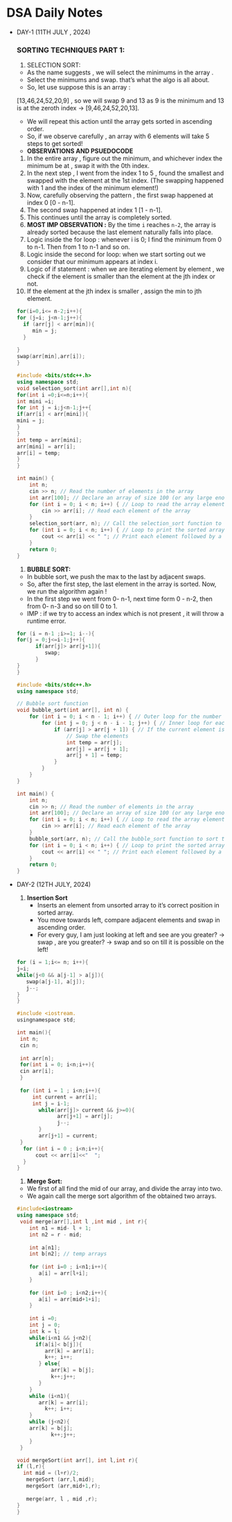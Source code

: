 # DSA Daily Notes

- DAY-1 (11TH JULY , 2024)
    
    ### SORTING TECHNIQUES PART 1:
    
    1. SELECTION SORT:
    - As the name suggests , we will select the minimums in the array .
    - Select the minimums and swap. that’s what the  algo is all about.
    - So, let use suppose this is an array :
    
    [13,46,24,52,20,9]  , so we will swap 9 and 13 as 9 is the minimum and 13 is at the zeroth index →   [9,46,24,52,20,13].
    
    - We will repeat this action until the array gets sorted in ascending order.
    - So, if we observe carefully , an array with 6 elements will take 5 steps to get sorted!
    - **OBSERVATIONS AND PSUEDOCODE**
    1. In the entire array , figure out the minimum, and whichever index the minimum be at ,  swap it with the 0th index.
    2. In the next step , I went from the index 1 to 5 ,  found the smallest and swapped with the element at the 1st index. (The swapping happened with 1 and the index of the minimum element!)
    3. Now, carefully observing the pattern ,  the first swap happened at index 0 [0 -  n-1].
    4. The second swap happened at index 1 [1 - n-1].
    5. This continues until the array is completely sorted.
    6. **MOST IMP OBSERVATION :** 
    By the time `i` reaches `n-2`, the array is already sorted because the last element naturally falls into place.
    7. Logic inside the for loop : whenever i is 0; I find the minimum from 0 to      n-1. Then from 1 to n-1 and so on.
    8. Logic inside the second for loop: when we start sorting out we consider that our minimum appears at index i. 
    9. Logic of if statement : when we are iterating element by element , we check if the element is smaller than the element at the jth index or not.
    10. If the element at the jth index is smaller , assign the min to jth element.
    
    ```cpp
    for(i=0,i<= n-2;i++){
    for (j=i; j<n-1;j++){
      if (arr[j] < arr[min]){
         min = j;
      }
      
    }
    swap(arr[min],arr[i]);
    }
    ```
    
    ```cpp
    #include <bits/stdc++.h>
    using namespace std;
    void selection_sort(int arr[],int n){
    for(int i =0;i<=n;i++){
    int mini =i;
    for int j = i;j<n-1;j++{
    if(arr[i] < arr[mini]){
    mini = j;
    }
    }
    int temp = arr[mini];
    arr[mini] = arr[i];
    arr[i] = temp;
    }
    }
    
    int main() {
        int n;
        cin >> n; // Read the number of elements in the array
        int arr[100]; // Declare an array of size 100 (or any large enough size)
        for (int i = 0; i < n; i++) { // Loop to read the array elements
            cin >> arr[i]; // Read each element of the array
        }
        selection_sort(arr, n); // Call the selection_sort function to sort the array
        for (int i = 0; i < n; i++) { // Loop to print the sorted array elements
            cout << arr[i] << " "; // Print each element followed by a space
        }
        return 0; 
    }
    
    ```
    
    1. **BUBBLE SORT:**
    - In bubble sort,  we push the max to the last by adjacent swaps.
    - So, after the first step, the last element in the array is sorted. Now, we run the algorithm again !
    - In the first step we went from 0- n-1, next time form         0 - n-2, then from 0- n-3 and so on till 0 to 1.
    - IMP : if we try to access an index which is not present , it will throw a runtime error.
    
    ```cpp
    for (i = n-1 ;i>=1; i--){
    for(j = 0;j<=i-1;j++){
          if(arr[j]> arr[j+1]){
             swap;
          }
    }
    }
    ```
    
    ```cpp
    #include <bits/stdc++.h>
    using namespace std;
    
    // Bubble sort function
    void bubble_sort(int arr[], int n) {
        for (int i = 0; i < n - 1; i++) { // Outer loop for the number of passes
            for (int j = 0; j < n - i - 1; j++) { // Inner loop for each pass
                if (arr[j] > arr[j + 1]) { // If the current element is greater than the next element
                    // Swap the elements
                    int temp = arr[j];
                    arr[j] = arr[j + 1];
                    arr[j + 1] = temp;
                }
            }
        }
    }
    
    int main() {
        int n;
        cin >> n; // Read the number of elements in the array
        int arr[100]; // Declare an array of size 100 (or any large enough size)
        for (int i = 0; i < n; i++) { // Loop to read the array elements
            cin >> arr[i]; // Read each element of the array
        }
        bubble_sort(arr, n); // Call the bubble_sort function to sort the array
        for (int i = 0; i < n; i++) { // Loop to print the sorted array elements
            cout << arr[i] << " "; // Print each element followed by a space
        }
        return 0; 
    }
    
    ```
    
- DAY-2 (12TH JULY, 2024)
    1. **Insertion Sort**
        - Inserts an element from unsorted array to it’s correct position in sorted array.
        - You move towards left, compare adjacent elements and swap in ascending order.
        - For every guy, I am just looking at left and see are you greater? → swap , are you greater? → swap and so on till it is possible on the left!
    
    ```cpp
    for (i = 1;i<= n; i++){
    j=i;
    while(j<0 && a[j-1] > a[j]){
       swap(a[j-1], a[j]);
       j--;
    }
    }
    ```
    
    ```cpp
    #include <iostream.
    usingnamespace std;
    
    int main(){
     int n;
     cin n;
     
     int arr[n];
     for(int i = 0; i<n;i++){
     cin arr[i];
     }
     
     for (int i = 1 ; i<n;i++){
         int current = arr[i];
         int j = i-1;
           while(arr[j]> current && j>=0){
                 arr[j+1] = arr[j];
                 j--;
           }
           arr[j+1] = current;
     }
      for (int i = 0 ; i<n;i++){
          cout << arr[i]<<"  ";
      }
    }
    ```
    
    1. **Merge Sort:**
    - We first of all find the mid of our array, and divide the array into two.
    - We again call the merge sort algorithm of the obtained two arrays.
    
    ```cpp
    #include<iostream>
    using namespace std;
     void merge(arr[],int l ,int mid , int r){
        int n1 = mid- l + 1;
        int n2 = r - mid;
        
        int a[n1];
        int b[n2]; // temp arrays
        
        for (int i=0 ; i<n1;i++){
           a[i] = arr[l+i];
        }
        
        for (int i=0 ; i<n2;i++){
           a[i] = arr[mid+1+i];
        }
        
        int i =0;
        int j = 0;
        int k = l;
        while(i<n1 && j<n2){
          if(a[i]< b[j]){
             arr[k] = arr[i];
             k++; i++;
           } else{
               arr[k] = b[j];
               k++;j++;
           }
        }
        while (i<n1){
           arr[k] = arr[i];
             k++; i++;
        }
        while (j<n2){
        arr[k] = b[j];
               k++;j++;
        }
     }
    
    void mergeSort(int arr[], int l,int r){
    if (l,r){
      int mid = (l+r)/2;
       mergeSort (arr,l,mid);
       mergeSort (arr,mid+1,r);
       
       merge(arr, l , mid ,r);
    }
    }
    ```